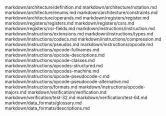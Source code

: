 markdown/architecture/definition.md
markdown/architecture/notation.md
markdown/architecture/enums.md
markdown/architecture/constraints.md
markdown/architecture/operands.md
markdown/registers/register.md
markdown/registers/registers.md
markdown/registers/csrs.md
markdown/registers/csr-fields.md
markdown/instructions/instruction.md
markdown/instructions/extensions.md
markdown/instructions/types.md
markdown/instructions/codecs.md
markdown/instructions/compression.md
markdown/instructions/pseudos.md
markdown/instructions/opcode.md
markdown/instructions/opcode-fullnames.md
markdown/instructions/opcode-descriptions.md
markdown/instructions/opcode-classes.md
markdown/instructions/opcodes-structured.md
markdown/instructions/opcodes-machine.md
markdown/instructions/opcode-pseudocode-c.md
markdown/instructions/opcode-pseudocode-alternative.md
markdown/instructions/formats.md
markdown/instructions/opcode-majors.md
markdown/verification/verification.md
markdown/verification/test-32.md
markdown/verification/test-64.md
markdown/data_formats/glossary.md
markdown/data_formats/descriptions.md
